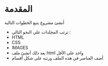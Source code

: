 # المقدمة 
 أنشئ مشروع يتبع الخطوات التالية 
- ترتب المجلدات على النحو التالي :
 - HTML
 - CSS
 - IMAGES
-  بعد ذلك أنشئ ملف html واحد على الأقل
- أضف العناصر في هذه الملف ورتبه على شكل أقسام 